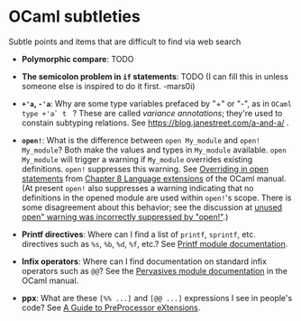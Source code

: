# OCaml subtleties
Subtle points and items that are difficult to find via web search

* **Polymorphic compare**: TODO

* **The semicolon problem in `if` statements**: TODO (I can fill this
  in unless someone else is inspired to do it first. -mars0i)

* **`+'a`, `-'a`**: Why are some type variables prefaced by "+" or "-",
  as in
  ```OCaml type +'a` t ``` ?  These are called *variance annotations*;
  they're used to constain subtyping relations.  See
  https://blog.janestreet.com/a-and-a/ .

* **`open!`**: What is the difference between `open My_module` and
  `open!  My_module`?  Both make the values and types in `My_module` available.
  `open My_module` will trigger a warning if `My_module` overrides
  existing definitions.  `open!` suppresses this warning.  See
  [Overriding in open
  statements](http://caml.inria.fr/pub/docs/manual-ocaml/extn.html#sec250)
  from [Chapter 8 Language
  extensions](http://caml.inria.fr/pub/docs/manual-ocaml/extn.html) of
  the OCaml manual.  (At present `open!` also suppresses a warning
  indicating that no definitions in the opened module are used within
  `open!`'s scope.  There is some disagreement about this behavior; see
  the discussion at [unused open" warning was incorrectly suppressed by
  "open!"](https://github.com/ocaml/ocaml/pull/1110).)

* **Printf directives**: Where can I find a list of `printf`, `sprintf`,
  etc. directives such as `%s`, `%b`, `%d`, `%f`, etc.?
  See [Printf module documentation](http://caml.inria.fr/pub/docs/manual-ocaml/libref/Printf.html).

* **Infix operators**: Where can I find documentation on standard infix
  operators such as `@@`?  See the [Pervasives module
  documentation](http://caml.inria.fr/pub/docs/manual-ocaml/libref/Pervasives.html)
  in the OCaml manual.

* **ppx**: What are these `[%% ...]` and `[@@ ...]` expressions I see
  in people's code?  See [A Guide to PreProcessor eXtensions](ppx.md).
